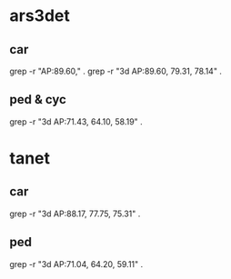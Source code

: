# ars3det
## car
 grep -r "AP\:89\.60\," .
 grep -r "3d   AP:89.60, 79.31, 78.14" .
 
## ped & cyc
 grep -r "3d   AP:71.43, 64.10, 58.19" .


# tanet
## car
 grep -r "3d   AP:88.17, 77.75, 75.31" .

## ped
 grep -r "3d   AP:71.04, 64.20, 59.11" .
